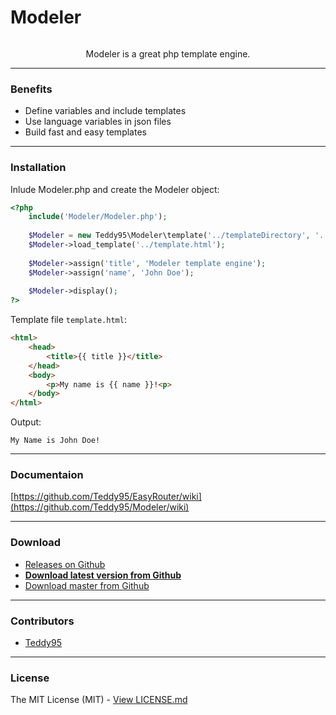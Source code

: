 # Modeler

<p align="center">
	<img src="http://root.andre-sieverding.de/briefkasten/GithubRepoLogos/Modeler.png" alt="">
	<p align="center">Modeler is a great php template engine.</p>
</p>

-------------

### Benefits

- Define variables and include templates
- Use language variables in json files
- Build fast and easy templates

-------------

### Installation

Inlude Modeler.php and create the Modeler object:

```php
<?php
	include('Modeler/Modeler.php');
	
	$Modeler = new Teddy95\Modeler\template('../templateDirectory', '../languageDirectory/en-us');
	$Modeler->load_template('../template.html');
	
	$Modeler->assign('title', 'Modeler template engine');
	$Modeler->assign('name', 'John Doe');
	
	$Modeler->display();
?>
```

Template file `template.html`:

```html
<html>
    <head>
        <title>{{ title }}</title>
    </head>
    <body>
        <p>My name is {{ name }}!<p>
    </body>
</html>
```

Output:

```
My Name is John Doe!
```

-------------

### Documentaion

[https://github.com/Teddy95/EasyRouter/wiki](https://github.com/Teddy95/Modeler/wiki)

-------------

### Download

- [Releases on Github](https://github.com/Teddy95/Modeler/releases)
- **[Download latest version from Github](https://github.com/Teddy95/Modeler/archive/v0.1.0.zip)**
- [Download master from Github](https://github.com/Teddy95/Modeler/archive/master.zip)

-------------

### Contributors

- [Teddy95](https://github.com/Teddy95)

-------------

### License

The MIT License (MIT) - [View LICENSE.md](https://github.com/Teddy95/Modeler/blob/master/LICENSE.md)
